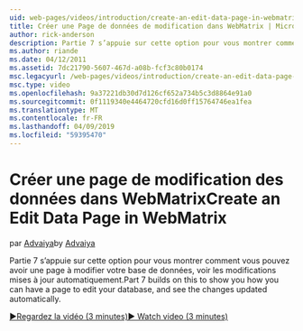 ```yaml
---
uid: web-pages/videos/introduction/create-an-edit-data-page-in-webmatrix
title: Créer une Page de données de modification dans WebMatrix | Microsoft Docs
author: rick-anderson
description: Partie 7 s’appuie sur cette option pour vous montrer comment vous pouvez avoir une page à modifier votre base de données, voir les modifications mises à jour automatiquement.
ms.author: riande
ms.date: 04/12/2011
ms.assetid: 7dc21790-5607-467d-a08b-fcf3c80b0174
msc.legacyurl: /web-pages/videos/introduction/create-an-edit-data-page-in-webmatrix
msc.type: video
ms.openlocfilehash: 9a37221db30d7d126cf652a734b5c3d8864e91a0
ms.sourcegitcommit: 0f1119340e4464720cfd16d0ff15764746ea1fea
ms.translationtype: MT
ms.contentlocale: fr-FR
ms.lasthandoff: 04/09/2019
ms.locfileid: "59395470"
---
```

# <a name="create-an-edit-data-page-in-webmatrix"></a><span data-ttu-id="0803a-103">Créer une page de modification des données dans WebMatrix</span><span class="sxs-lookup"><span data-stu-id="0803a-103">Create an Edit Data Page in WebMatrix</span></span>

<span data-ttu-id="0803a-104">par [Advaiya](https://twitter.com/Advaiyasolns)</span><span class="sxs-lookup"><span data-stu-id="0803a-104">by [Advaiya](https://twitter.com/Advaiyasolns)</span></span>

<span data-ttu-id="0803a-105">Partie 7 s’appuie sur cette option pour vous montrer comment vous pouvez avoir une page à modifier votre base de données, voir les modifications mises à jour automatiquement.</span><span class="sxs-lookup"><span data-stu-id="0803a-105">Part 7 builds on this to show you how you can have a page to edit your database, and see the changes updated automatically.</span></span>

[<span data-ttu-id="0803a-106">&#9654;Regardez la vidéo (3 minutes)</span><span class="sxs-lookup"><span data-stu-id="0803a-106">&#9654; Watch video (3 minutes)</span></span>](https://channel9.msdn.com/Blogs/ASP-NET-Site-Videos/create-an-edit-data-page-in-webmatrix)
